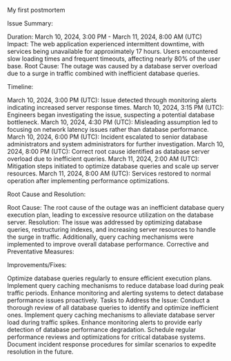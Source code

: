 My first postmortem


Issue Summary:

Duration: March 10, 2024, 3:00 PM - March 11, 2024, 8:00 AM (UTC)
Impact: The web application experienced intermittent downtime, with services being unavailable for approximately 17 hours. Users encountered slow loading times and frequent timeouts, affecting nearly 80% of the user base.
Root Cause: The outage was caused by a database server overload due to a surge in traffic combined with inefficient database queries.


Timeline:


March 10, 2024, 3:00 PM (UTC): Issue detected through monitoring alerts indicating increased server response times.
March 10, 2024, 3:15 PM (UTC): Engineers began investigating the issue, suspecting a potential database bottleneck.
March 10, 2024, 4:30 PM (UTC): Misleading assumption led to focusing on network latency issues rather than database performance.
March 10, 2024, 6:00 PM (UTC): Incident escalated to senior database administrators and system administrators for further investigation.
March 10, 2024, 8:00 PM (UTC): Correct root cause identified as database server overload due to inefficient queries.
March 11, 2024, 2:00 AM (UTC): Mitigation steps initiated to optimize database queries and scale up server resources.
March 11, 2024, 8:00 AM (UTC): Services restored to normal operation after implementing performance optimizations.


Root Cause and Resolution:

Root Cause: The root cause of the outage was an inefficient database query execution plan, leading to excessive resource utilization on the database server.
Resolution: The issue was addressed by optimizing database queries, restructuring indexes, and increasing server resources to handle the surge in traffic. Additionally, query caching mechanisms were implemented to improve overall database performance.
Corrective and Preventative Measures:


Improvements/Fixes:


Optimize database queries regularly to ensure efficient execution plans.
Implement query caching mechanisms to reduce database load during peak traffic periods.
Enhance monitoring and alerting systems to detect database performance issues proactively.
Tasks to Address the Issue:
Conduct a thorough review of all database queries to identify and optimize inefficient ones.
Implement query caching mechanisms to alleviate database server load during traffic spikes.
Enhance monitoring alerts to provide early detection of database performance degradation.
Schedule regular performance reviews and optimizations for critical database systems.
Document incident response procedures for similar scenarios to expedite resolution in the future.
